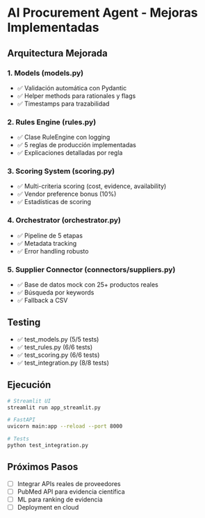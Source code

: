 # AI Procurement Agent - Mejoras Implementadas

## Arquitectura Mejorada

### 1. Models (models.py)
- ✅ Validación automática con Pydantic
- ✅ Helper methods para rationales y flags
- ✅ Timestamps para trazabilidad

### 2. Rules Engine (rules.py)
- ✅ Clase RuleEngine con logging
- ✅ 5 reglas de producción implementadas
- ✅ Explicaciones detalladas por regla

### 3. Scoring System (scoring.py)
- ✅ Multi-criteria scoring (cost, evidence, availability)
- ✅ Vendor preference bonus (10%)
- ✅ Estadísticas de scoring

### 4. Orchestrator (orchestrator.py)
- ✅ Pipeline de 5 etapas
- ✅ Metadata tracking
- ✅ Error handling robusto

### 5. Supplier Connector (connectors/suppliers.py)
- ✅ Base de datos mock con 25+ productos reales
- ✅ Búsqueda por keywords
- ✅ Fallback a CSV

## Testing
- ✅ test_models.py (5/5 tests)
- ✅ test_rules.py (6/6 tests)
- ✅ test_scoring.py (6/6 tests)
- ✅ test_integration.py (8/8 tests)

## Ejecución
```bash
# Streamlit UI
streamlit run app_streamlit.py

# FastAPI
uvicorn main:app --reload --port 8000

# Tests
python test_integration.py
```

## Próximos Pasos
- [ ] Integrar APIs reales de proveedores
- [ ] PubMed API para evidencia científica
- [ ] ML para ranking de evidencia
- [ ] Deployment en cloud